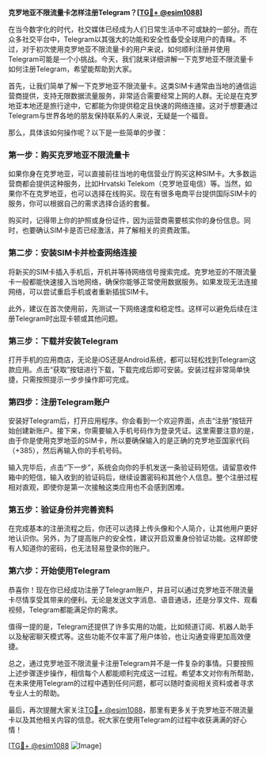 **克罗地亚不限流量卡怎样注册Telegram？[[TG💪+ @esim1088](https://t.me/s/esim1088)]**

在当今数字化的时代，社交媒体已经成为人们日常生活中不可或缺的一部分。而在众多社交平台中，Telegram以其强大的功能和安全性备受全球用户的青睐。不过，对于初次使用克罗地亚不限流量卡的用户来说，如何顺利注册并使用Telegram可能是一个小挑战。今天，我们就来详细讲解一下克罗地亚不限流量卡如何注册Telegram，希望能帮助到大家。

首先，让我们简单了解一下克罗地亚不限流量卡。这类SIM卡通常由当地的通信运营商提供，支持无限数据流量服务，非常适合需要经常上网的人群。无论是在克罗地亚本地还是旅行途中，它都能为你提供稳定且快速的网络连接。这对于想要通过Telegram与世界各地的朋友保持联系的人来说，无疑是一个福音。

那么，具体该如何操作呢？以下是一些简单的步骤：

### 第一步：购买克罗地亚不限流量卡

如果你身在克罗地亚，可以直接前往当地的电信营业厅购买这种SIM卡。大多数运营商都会提供这种服务，比如Hrvatski Telekom（克罗地亚电信）等。当然，如果你不在克罗地亚，也可以选择在线购买。现在有很多电商平台提供国际SIM卡的服务，你可以根据自己的需求选择合适的套餐。

购买时，记得带上你的护照或身份证件，因为运营商需要核实你的身份信息。同时，也要确认SIM卡是否已经激活，并了解相关的资费政策。

### 第二步：安装SIM卡并检查网络连接

将新买的SIM卡插入手机后，开机并等待网络信号搜索完成。克罗地亚的不限流量卡一般都能快速接入当地网络，确保你能够正常使用数据服务。如果发现无法连接网络，可以尝试重启手机或者重新插拔SIM卡。

此外，建议在首次使用前，先测试一下网络速度和稳定性。这样可以避免后续在注册Telegram时出现卡顿或其他问题。

### 第三步：下载并安装Telegram

打开手机的应用商店，无论是iOS还是Android系统，都可以轻松找到Telegram这款应用。点击“获取”按钮进行下载，下载完成后即可安装。安装过程非常简单快捷，只需按照提示一步步操作即可完成。

### 第四步：注册Telegram账户

安装好Telegram后，打开应用程序。你会看到一个欢迎界面，点击“注册”按钮开始创建新账户。接下来，你需要输入手机号码作为登录凭证。这里需要注意的是，由于你是使用克罗地亚的SIM卡，所以要确保输入的是正确的克罗地亚国家代码（+385），然后再输入你的手机号码。

输入完毕后，点击“下一步”，系统会向你的手机发送一条验证码短信。请留意收件箱中的短信，输入收到的验证码后，继续设置密码和其他个人信息。整个注册过程相对直观，即使你是第一次接触这类应用也不会感到困难。

### 第五步：验证身份并完善资料

在完成基本的注册流程之后，你还可以选择上传头像和个人简介，让其他用户更好地认识你。另外，为了提高账户的安全性，建议开启双重身份验证功能。这样即使有人知道你的密码，也无法轻易登录你的账户。

### 第六步：开始使用Telegram

恭喜你！现在你已经成功注册了Telegram账户，并且可以通过克罗地亚不限流量卡尽情享受其带来的便利。无论是发送文字消息、语音通话，还是分享文件、观看视频，Telegram都能满足你的需求。

值得一提的是，Telegram还提供了许多实用的功能，比如频道订阅、机器人助手以及秘密聊天模式等。这些功能不仅丰富了用户体验，也让沟通变得更加高效便捷。

总之，通过克罗地亚不限流量卡注册Telegram并不是一件复杂的事情。只要按照上述步骤逐步操作，相信每个人都能顺利完成这一过程。希望本文对你有所帮助，在未来使用Telegram的过程中遇到任何问题，都可以随时查阅相关资料或者寻求专业人士的帮助。

最后，再次提醒大家关注[TG💪+ @esim1088](https://t.me/s/esim1088)，那里有更多关于克罗地亚不限流量卡以及其他相关内容的信息。祝大家在使用Telegram的过程中收获满满的好心情！

[[TG💪+ @esim1088](https://t.me/s/esim1088) ![Image](https://i.postimg.cc/4NQfJmqS/Snipaste-2025-05-13-00-14-12.png)]
